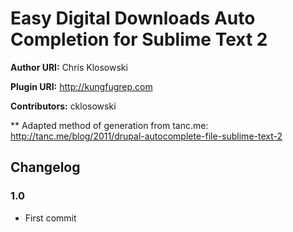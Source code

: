 # Easy Digital Downloads Auto Completion for Sublime Text 2 #
**Author URI:** Chris Klosowski

**Plugin URI:** http://kungfugrep.com

**Contributors:** cklosowski

** Adapted method of generation from tanc.me:
http://tanc.me/blog/2011/drupal-autocomplete-file-sublime-text-2

## Changelog ##

### 1.0 ###

* First commit
